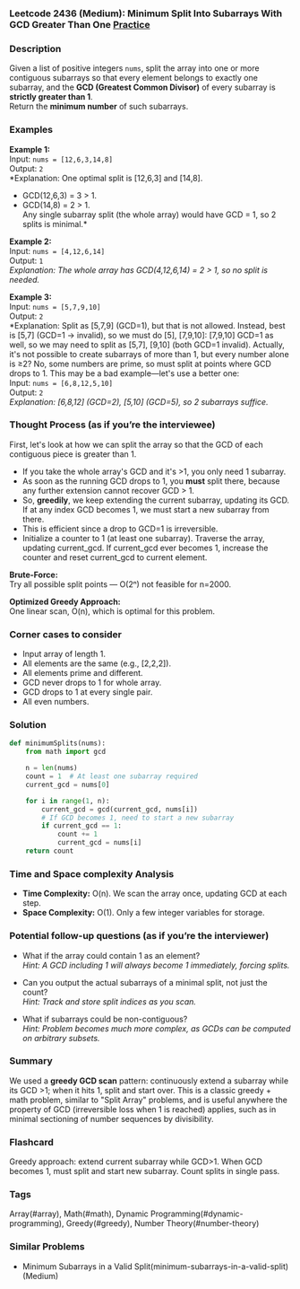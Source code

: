 ### Leetcode 2436 (Medium): Minimum Split Into Subarrays With GCD Greater Than One [Practice](https://leetcode.com/problems/minimum-split-into-subarrays-with-gcd-greater-than-one)

### Description  
Given a list of positive integers `nums`, split the array into one or more contiguous subarrays so that every element belongs to exactly one subarray, and the **GCD (Greatest Common Divisor)** of every subarray is **strictly greater than 1**.  
Return the **minimum number** of such subarrays.

### Examples  

**Example 1:**  
Input: `nums = [12,6,3,14,8]`  
Output: `2`  
*Explanation: One optimal split is [12,6,3] and [14,8].  
- GCD(12,6,3) = 3 > 1.  
- GCD(14,8) = 2 > 1.  
Any single subarray split (the whole array) would have GCD = 1, so 2 splits is minimal.*

**Example 2:**  
Input: `nums = [4,12,6,14]`  
Output: `1`  
*Explanation: The whole array has GCD(4,12,6,14) = 2 > 1, so no split is needed.*

**Example 3:**  
Input: `nums = [5,7,9,10]`  
Output: `2`  
*Explanation: Split as [5,7,9] (GCD=1), but that is not allowed. Instead, best is [5,7] (GCD=1 → invalid), so we must do [5], [7,9,10]: [7,9,10] GCD=1 as well, so we may need to split as [5,7], [9,10] (both GCD=1 invalid). Actually, it's not possible to create subarrays of more than 1, but every number alone is ≥2? No, some numbers are prime, so must split at points where GCD drops to 1. This may be a bad example—let's use a better one:  
Input: `nums = [6,8,12,5,10]`  
Output: `2`  
*Explanation: [6,8,12] (GCD=2), [5,10] (GCD=5), so 2 subarrays suffice.*

### Thought Process (as if you’re the interviewee)  
First, let's look at how we can split the array so that the GCD of each contiguous piece is greater than 1.  
- If you take the whole array's GCD and it's >1, you only need 1 subarray.
- As soon as the running GCD drops to 1, you **must** split there, because any further extension cannot recover GCD > 1.
- So, **greedily**, we keep extending the current subarray, updating its GCD. If at any index GCD becomes 1, we must start a new subarray from there.
- This is efficient since a drop to GCD=1 is irreversible.
- Initialize a counter to 1 (at least one subarray). Traverse the array, updating current_gcd. If current_gcd ever becomes 1, increase the counter and reset current_gcd to current element.

**Brute-Force:**  
Try all possible split points — O(2ⁿ) not feasible for n=2000.

**Optimized Greedy Approach:**  
One linear scan, O(n), which is optimal for this problem.

### Corner cases to consider  
- Input array of length 1.
- All elements are the same (e.g., [2,2,2]).
- All elements prime and different.
- GCD never drops to 1 for whole array.
- GCD drops to 1 at every single pair.
- All even numbers.

### Solution

```python
def minimumSplits(nums):
    from math import gcd

    n = len(nums)
    count = 1  # At least one subarray required
    current_gcd = nums[0]

    for i in range(1, n):
        current_gcd = gcd(current_gcd, nums[i])
        # If GCD becomes 1, need to start a new subarray
        if current_gcd == 1:
            count += 1
            current_gcd = nums[i]
    return count
```

### Time and Space complexity Analysis  

- **Time Complexity:** O(n). We scan the array once, updating GCD at each step.
- **Space Complexity:** O(1). Only a few integer variables for storage.

### Potential follow-up questions (as if you’re the interviewer)  

- What if the array could contain 1 as an element?  
    *Hint: A GCD including 1 will always become 1 immediately, forcing splits.*

- Can you output the actual subarrays of a minimal split, not just the count?  
    *Hint: Track and store split indices as you scan.*

- What if subarrays could be non-contiguous?  
    *Hint: Problem becomes much more complex, as GCDs can be computed on arbitrary subsets.*

### Summary
We used a **greedy GCD scan** pattern: continuously extend a subarray while its GCD >1; when it hits 1, split and start over. This is a classic greedy + math problem, similar to "Split Array" problems, and is useful anywhere the property of GCD (irreversible loss when 1 is reached) applies, such as in minimal sectioning of number sequences by divisibility.


### Flashcard
Greedy approach: extend current subarray while GCD>1. When GCD becomes 1, must split and start new subarray. Count splits in single pass.

### Tags
Array(#array), Math(#math), Dynamic Programming(#dynamic-programming), Greedy(#greedy), Number Theory(#number-theory)

### Similar Problems
- Minimum Subarrays in a Valid Split(minimum-subarrays-in-a-valid-split) (Medium)